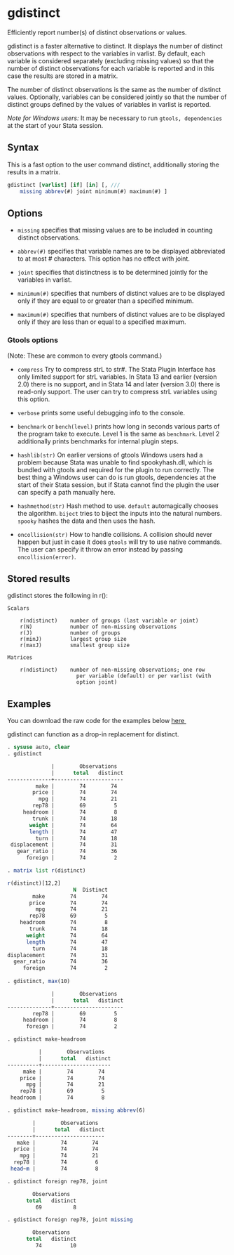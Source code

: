 gdistinct
=========

Efficiently report number(s) of distinct observations or values.

gdistinct is a faster alternative to distinct.  It displays the number of
distinct observations with respect to the variables in varlist.  By
default, each variable is considered separately (excluding missing
values) so that the number of distinct observations for each variable is
reported and in this case the results are stored in a matrix.

The number of distinct observations is the same as the number of distinct
values.  Optionally, variables can be considered jointly so that the
number of distinct groups defined by the values of variables in varlist
is reported.

_Note for Windows users:_ It may be necessary to run `gtools, dependencies` at
the start of your Stata session.

Syntax
------

This is a fast option to the user command distinct, additionally storing
the results in a matrix.

```stata
gdistinct [varlist] [if] [in] [, ///
    missing abbrev(#) joint minimum(#) maximum(#) ]
```


Options
-------

- `missing` specifies that missing values are to be included in counting
        distinct observations.

- `abbrev(#)` specifies that variable names are to be displayed abbreviated
        to at most # characters.  This option has no effect with joint.

- `joint` specifies that distinctness is to be determined jointly for the
        variables in varlist.

- `minimum(#)` specifies that numbers of distinct values are to be displayed
        only if they are equal to or greater than a specified minimum.

- `maximum(#)` specifies that numbers of distinct values are to be displayed
        only if they are less than or equal to a specified maximum.

### Gtools options

(Note: These are common to every gtools command.)

- `compress` Try to compress strL to str#. The Stata Plugin Interface has
            only limited support for strL variables. In Stata 13 and
            earlier (version 2.0) there is no support, and in Stata 14
            and later (version 3.0) there is read-only support. The user
            can try to compress strL variables using this option.

- `verbose` prints some useful debugging info to the console.

- `benchmark` or `bench(level)` prints how long in seconds various parts of the
            program take to execute. Level 1 is the same as `benchmark`. Level 2
            additionally prints benchmarks for internal plugin steps.

- `hashlib(str)` On earlier versions of gtools Windows users had a problem
            because Stata was unable to find spookyhash.dll, which is bundled
            with gtools and required for the plugin to run correctly. The best
            thing a Windows user can do is run gtools, dependencies at the start
            of their Stata session, but if Stata cannot find the plugin the user
            can specify a path manually here.

- `hashmethod(str)` Hash method to use. `default` automagically chooses the
            algorithm. `biject` tries to biject the inputs into the
            natural numbers. `spooky` hashes the data and then uses the
            hash.

- `oncollision(str)` How to handle collisions. A collision should never happen
            but just in case it does `gtools` will try to use native
            commands. The user can specify it throw an error instead by
            passing `oncollision(error)`.

Stored results
--------------

gdistinct stores the following in r():

    Scalars

        r(ndistinct)    number of groups (last variable or joint)
        r(N)            number of non-missing observations
        r(J)            number of groups
        r(minJ)         largest group size
        r(maxJ)         smallest group size

    Matrices       

        r(ndistinct)    number of non-missing observations; one row
                          per variable (default) or per varlist (with
                          option joint)

Examples
--------

You can download the raw code for the examples below
[here  <img src="https://upload.wikimedia.org/wikipedia/commons/6/64/Icon_External_Link.png" width="13px"/>](https://raw.githubusercontent.com/mcaceresb/stata-gtools/master/docs/examples/gdistinct.do)

gdistinct can function as a drop-in replacement for distinct.

```stata
. sysuse auto, clear
. gdistinct

              |        Observations
              |      total   distinct
--------------+----------------------
         make |        74        74
        price |        74        74
          mpg |        74        21
        rep78 |        69         5
     headroom |        74         8
        trunk |        74        18
       weight |        74        64
       length |        74        47
         turn |        74        18
 displacement |        74        31
   gear_ratio |        74        36
      foreign |        74         2

. matrix list r(distinct)

r(distinct)[12,2]
                     N  Distinct
        make        74        74
       price        74        74
         mpg        74        21
       rep78        69         5
    headroom        74         8
       trunk        74        18
      weight        74        64
      length        74        47
        turn        74        18
displacement        74        31
  gear_ratio        74        36
     foreign        74         2
   
. gdistinct, max(10)

              |        Observations
              |      total   distinct
--------------+----------------------
        rep78 |        69         5
     headroom |        74         8
      foreign |        74         2

. gdistinct make-headroom

          |        Observations
          |      total   distinct
----------+----------------------
     make |        74        74
    price |        74        74
      mpg |        74        21
    rep78 |        69         5
 headroom |        74         8

. gdistinct make-headroom, missing abbrev(6)

        |        Observations
        |      total   distinct
--------+----------------------
   make |        74        74
  price |        74        74
    mpg |        74        21
  rep78 |        74         6
 head~m |        74         8

. gdistinct foreign rep78, joint

        Observations
      total   distinct
         69          8

. gdistinct foreign rep78, joint missing

        Observations
      total   distinct
         74         10
```
